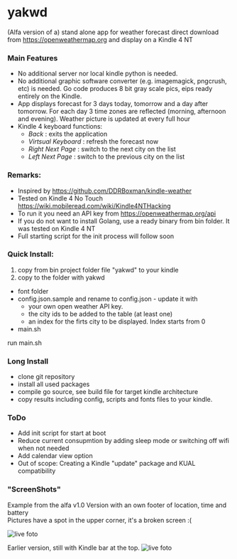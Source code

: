 # yakwd #

(Alfa version of a) stand alone app for weather forecast direct download from https://openweathermap.org and display on a Kindle 4 NT<br>

### Main Features
+ No additional server nor local kindle python is needed.
+ No additional graphic software converter (e.g. imagemagick, pngcrush, etc) is needed. Go code produces 8 bit gray scale pics, eips ready entirely on the Kindle.
+ App displays forecast for 3 days today, tomorrow and a day after tomorrow. For each day 3 time zones are reflected (morning, afternoon and evening). Weather picture is updated at every full hour
+ Kindle 4 keyboard functions:
  + _Back_ : exits the application
  + _Virtsual Keyboard_ : refresh the forecast now
  + _Right Next Page_ : switch to the next city on the list
  + _Left Next Page_ : switch to the previous city on the list

### Remarks:

* Inspired by https://github.com/DDRBoxman/kindle-weather
* Tested on Kindle 4 No Touch https://wiki.mobileread.com/wiki/Kindle4NTHacking
* To run it you need an API key from https://openweathermap.org/api
* If you do not want to install Golang, use a ready binary from bin folder. It was tested on Kindle 4 NT
* Full starting script for the init process will follow soon

### Quick Install:

1) copy from bin project folder file "yakwd" to your kindle
2) copy to the folder with yakwd 
* font folder
* config.json.sample and rename to config.json - update it with<br>
  * your own open weather API key. 
  * the city ids to be added to the table (at least one) 
  * an index for the firts city to be displayed. Index starts from 0
* main.sh 

run main.sh

### Long Install

* clone git repository
* install all used packages
* compile go source, see build file for target kindle architecture
* copy results including config, scripts and fonts files to your kindle.

### ToDo

* Add init script for start at boot
* Reduce current consupmtion by adding sleep mode or switching off wifi when not needed
* Add calendar view option
* Out of scope: Creating a Kindle "update" package and KUAL compatibility


### "ScreenShots"

Example from the alfa v1.0 Version with an own footer of location, time and battery<br>
Pictures have a spot in the upper corner, it's a broken screen :(

![live foto](https://github.com/petervflocke/yakwd/blob/master/Docs/kindle-live.jpg)
<br>

Earlier version, still with Kindle bar at the top.
![live foto](https://github.com/petervflocke/yakwd/blob/master/Docs/kindle-live-2.jpg)
